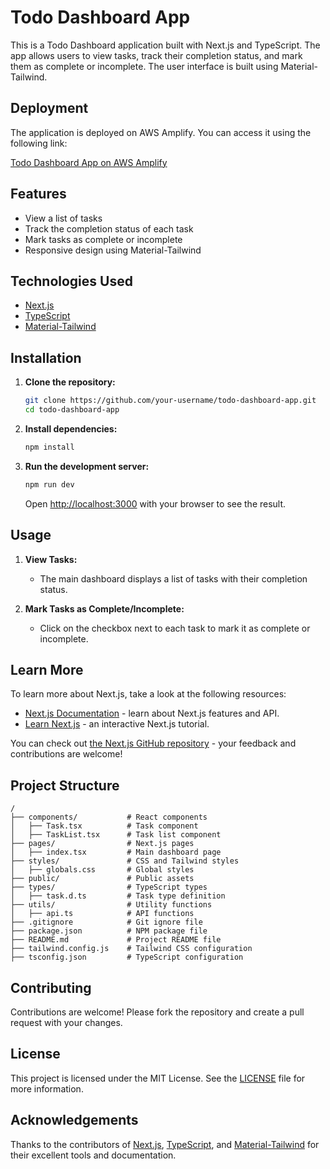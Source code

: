# Todo Dashboard App

This is a Todo Dashboard application built with Next.js and TypeScript. The app allows users to view tasks, track their completion status, and mark them as complete or incomplete. The user interface is built using Material-Tailwind.

## Deployment

The application is deployed on AWS Amplify. You can access it using the following link:

[Todo Dashboard App on AWS Amplify](https://main.d2brf66mhehf1i.amplifyapp.com/)

## Features

- View a list of tasks
- Track the completion status of each task
- Mark tasks as complete or incomplete
- Responsive design using Material-Tailwind

## Technologies Used

- [Next.js](https://nextjs.org/)
- [TypeScript](https://www.typescriptlang.org/)
- [Material-Tailwind](https://material-tailwind.com/)

## Installation

1. **Clone the repository:**

   ```bash
   git clone https://github.com/your-username/todo-dashboard-app.git
   cd todo-dashboard-app
   ```

2. **Install dependencies:**

   ```bash
   npm install
   ```

3. **Run the development server:**

   ```bash
   npm run dev
   ```

   Open [http://localhost:3000](http://localhost:3000) with your browser to see the result.

## Usage

1. **View Tasks:**

   - The main dashboard displays a list of tasks with their completion status.

2. **Mark Tasks as Complete/Incomplete:**
   - Click on the checkbox next to each task to mark it as complete or incomplete.

## Learn More

To learn more about Next.js, take a look at the following resources:

- [Next.js Documentation](https://nextjs.org/docs) - learn about Next.js features and API.
- [Learn Next.js](https://nextjs.org/learn) - an interactive Next.js tutorial.

You can check out [the Next.js GitHub repository](https://github.com/vercel/next.js/) - your feedback and contributions are welcome!

## Project Structure

```plaintext
/
├── components/           # React components
│   ├── Task.tsx          # Task component
│   ├── TaskList.tsx      # Task list component
├── pages/                # Next.js pages
│   ├── index.tsx         # Main dashboard page
├── styles/               # CSS and Tailwind styles
│   ├── globals.css       # Global styles
├── public/               # Public assets
├── types/                # TypeScript types
│   ├── task.d.ts         # Task type definition
├── utils/                # Utility functions
│   ├── api.ts            # API functions
├── .gitignore            # Git ignore file
├── package.json          # NPM package file
├── README.md             # Project README file
├── tailwind.config.js    # Tailwind CSS configuration
├── tsconfig.json         # TypeScript configuration
```

## Contributing

Contributions are welcome! Please fork the repository and create a pull request with your changes.

## License

This project is licensed under the MIT License. See the [LICENSE](LICENSE) file for more information.

## Acknowledgements

Thanks to the contributors of [Next.js](https://nextjs.org/), [TypeScript](https://www.typescriptlang.org/), and [Material-Tailwind](https://material-tailwind.com/) for their excellent tools and documentation.
